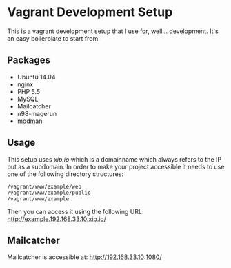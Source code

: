 # Vagrant Development Setup

This is a vagrant development setup that I use for, well... development. It's an easy boilerplate to start from.

## Packages

- Ubuntu 14.04
- nginx
- PHP 5.5
- MySQL
- Mailcatcher
- n98-magerun
- modman

## Usage

This setup uses *xip.io* which is a domainname which always refers to the IP put as a subdomain.
In order to make your project accessible it needs to use one of the following directory structures:

    /vagrant/www/example/web
    /vagrant/www/example/public
    /vagrant/www/example

Then you can access it using the following URL: http://example.192.168.33.10.xip.io/

## Mailcatcher

Mailcatcher is accessible at: http://192.168.33.10:1080/
